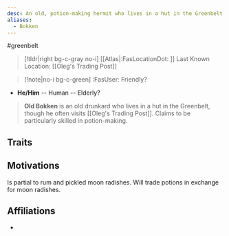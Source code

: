 ```yaml
---
desc: An old, potion-making hermit who lives in a hut in the Greenbelt.
aliases:
  - Bokken
---
```

#greenbelt
>[!tldr|right bg-c-gray no-i] [[Atlas|:FasLocationDot: ]] Last Known Location: [[Oleg's Trading Post]]

>[!note|no-i bg-c-green] :FasUser: Friendly?

- **He/Him** -- Human -- Elderly?

>**Old Bokken** is an old drunkard who lives in a hut in the Greenbelt, though he often visits [[Oleg's Trading Post]]. Claims to be particularly skilled in potion-making.

## Traits


## Motivations
Is partial to rum and pickled moon radishes. Will trade potions in exchange for moon radishes.

## Affiliations
- 